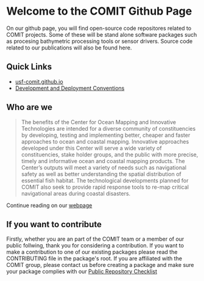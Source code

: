 # Welcome to the COMIT Github Page

On our github page, you will find open-source code repositores related to COMIT projects.   Some of these will be stand alone software packages such as procesing bathymetric processing tools or sensor drivers.  Source code related to our publications will also be found here.  

## Quick Links
- [usf-comit.github.io](https://usf-comit.github.io)
- [Development and Deployment Conventions](https://usf-comit.github.io/development-conventions/index.html)

## Who are we

> The benefits of the Center for Ocean Mapping and Innovative Technologies are intended for a diverse community of constituencies by developing, testing and implementing better, cheaper and faster approaches to ocean and coastal mapping. Innovative approaches developed under this Center will serve a wide variety of constituencies, stake holder groups, and the public with more precise, timely and informative ocean and coastal mapping products.
The Center’s outputs will meet a variety of needs such as navigational safety as well as better understanding the spatial distribution of essential fish habitat. The technological developments planned for COMIT also seek to provide rapid response tools to re-map critical navigational areas during coastal disasters.

Continue reading on our [webpage](https://www.marine.usf.edu/comit/mission/)

## If you want to contribute

Firstly, whether you are an part of the COMIT team or a member of our public follwing, thank you for considering a contribution.  If you want to make a contribution to one of our existing packages please read the CONTRIBUTING file in the package's root.   If you are affiliated with the COMIT group, please contact us before creating a package and make sure your package complies with our [Public Repository Checklist](https://usf-comit.github.io/development-conventions/repository_publication_guidelines.html)
